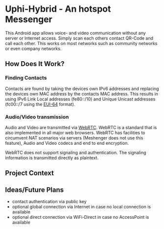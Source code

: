 # Uphi-Hybrid - An  hotspot Messenger 

This Android app allows voice- and video communication without any server or Internet access. Simply scan each others contact QR-Code and call each other. This works on most networks such as community networks or even company networks.


## How Does It Work?

### Finding Contacts

Contacts are found by taking the devices own IPv6 addresses and replacing the devices own MAC address by the contacts MAC address. This results in using IPv6 Link Local addresses (fe80::/10) and Unique Unicast addresses (fc00::/7 using the [EUI-64](https://de.wikipedia.org/wiki/EUI-64) format).

### Audio/Video transmission

Audio and Video are transmitted via [WebRTC](https://webrtc.org/). WebRTC is a standard that is also implemented in all major web browsers. WebRTC has facilities to circumvent NAT scenarios via servers (Meshenger does not use this feature), Audio and Video codecs and end to end encryption.

WebRTC does not support signaling and authentication. The signaling information is transmitted directly as plaintext.

## Project Context


## Ideas/Future Plans

* contact authentication via public key
* optional global connection via Internet in case no local connection is available
* optional direct connection via WiFi-Direct in case no AccessPoint is available
